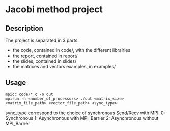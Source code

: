 Jacobi method project
=====================

## Description

The project is separated in 3 parts:
 - the code, contained in code/, with the different librairies
 - the report, contained in report/
 - the slides, contained in slides/
 - the matrices and vectors examples, in examples/

## Usage

```
mpicc code/*.c -o out
mpirun -n <number_of_processors> ./out <matrix_size> <matrix_file_path> <vector_file_path> <sync_type>
```
sync_type correspond to the choice of synchronous Send/Recv with MPI.
0: Synchronous
1: Asynchronous with MPI_Barrier
2: Asynchronous without MPI_Barrier
